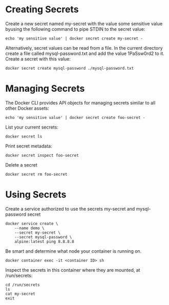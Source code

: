 # Creating Secrets

Create a new secret named my-secret with the value some sensitive value byusing the following command to pipe STDIN to the secret value:

```
echo 'my sensitive value' | docker secret create my-secret -
```

Alternatively, secret values can be read from a file.
In the current directory create a file called mysql-password.txt and add the value 1PaSsw0rd2 to it.
Create a secret with this value:

```
docker secret create mysql-password ./mysql-password.txt
```

# Managing Secrets

The Docker CLI provides API objects for managing secrets similar to all other Docker assets:
```
echo 'my sensitive value' | docker secret create foo-secret -
```

List your current secrets:
```
docker secret ls
```

Print secret metadata:
```
docker secret inspect foo-secret
```

Delete a secret
```
docker secret rm foo-secret
```

# Using Secrets

Create a service authorized to use the secrets my-secret and mysql-password secret

```
docker service create \
    --name demo \
    --secret my-secret \
    --secret mysql-password \
    alpine:latest ping 8.8.8.8
```

Be smart and determine what node your container is running on.

```
docker container exec -it <container ID> sh
```

Inspect the secrets in this container where they are mounted, at /run/secrets:    

```
cd /run/secrets
ls
cat my-secret
exit
```
